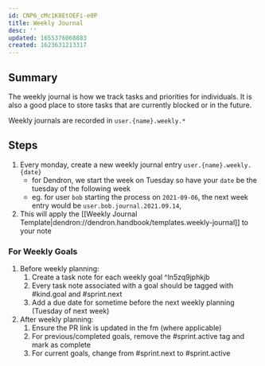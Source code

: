 ```yaml
---
id: CNP6_cMc1K8EtOEFi-e0P
title: Weekly Journal
desc: ''
updated: 1655376068883
created: 1623631213317
---
```


## Summary
The weekly journal is how we track tasks and priorities for individuals. It is also a good place to store tasks that are currently blocked or in the future.

Weekly journals are recorded in `user.{name}.weekly.*`

## Steps
1. Every monday, create a new weekly journal entry `user.{name}.weekly.{date}`
    - for Dendron, we start the week on Tuesday so have your `date` be the tuesday of the following week
    - eg. for user `bob` starting the process on `2021-09-06`, the next week entry would be `user.bob.journal.2021.09.14`, 
1. This will apply the [[Weekly Journal Template|dendron://dendron.handbook/templates.weekly-journal]] to your note
### For Weekly Goals
1. Before weekly planning:
    1. Create a task note for each weekly goal ^ln5zq9jphkjb
    1. Every task note associated with a goal should be tagged with #kind.goal and #sprint.next
    1. Add a due date for sometime before the next weekly planning (Tuesday of next week)
1. After weekly planning:
    1. Ensure the PR link is updated in the fm (where applicable)
    1. For previous/completed goals, remove the #sprint.active tag and mark as complete
    1. For current goals, change from #sprint.next to #sprint.active